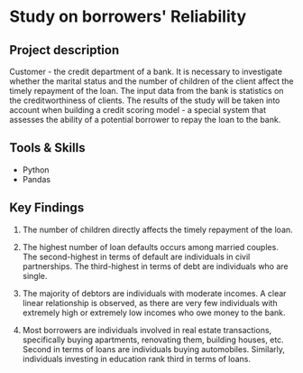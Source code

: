 # Study on borrowers' Reliability

## Project description 
Customer - the credit department of a bank. It is necessary to investigate whether the marital status and the number of children of the client affect the timely repayment of the loan. The input data from the bank is statistics on the creditworthiness of clients. The results of the study will be taken into account when building a credit scoring model - a special system that assesses the ability of a potential borrower to repay the loan to the bank.

## Tools & Skills
* Python
* Pandas

## Key Findings
1) The number of children directly affects the timely repayment of the loan.

2) The highest number of loan defaults occurs among married couples. The second-highest in terms of default are individuals in civil partnerships. The third-highest in terms of debt are individuals who are single.

3) The majority of debtors are individuals with moderate incomes. A clear linear relationship is observed, as there are very few individuals with extremely high or extremely low incomes who owe money to the bank.

4) Most borrowers are individuals involved in real estate transactions, specifically buying apartments, renovating them, building houses, etc. Second in terms of loans are individuals buying automobiles. Similarly, individuals investing in education rank third in terms of loans.
